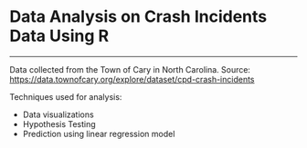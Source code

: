 # Data Analysis on Crash Incidents Data Using R
---
 Data collected from the Town of Cary in North Carolina.
 Source: https://data.townofcary.org/explore/dataset/cpd-crash-incidents
 
 Techniques used for analysis:
 - Data visualizations
 - Hypothesis Testing
 - Prediction using linear regression model
